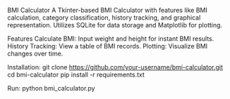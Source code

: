 BMI Calculator
A Tkinter-based BMI Calculator with features like BMI calculation, category classification, history tracking, and graphical representation. Utilizes SQLite for data storage and Matplotlib for plotting.

Features
Calculate BMI: Input weight and height for instant BMI results.
History Tracking: View a table of BMI records.
Plotting: Visualize BMI changes over time.

Installation:
git clone https://github.com/your-username/bmi-calculator.git
cd bmi-calculator
pip install -r requirements.txt

Run:
python bmi_calculator.py
